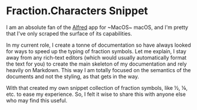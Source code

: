 # Fraction.Characters Snippet

I am an absolute fan of the [Alfred](https://duckduckgo.com) app for ~MacOS~ macOS, and I'm pretty that I've only scraped the surface of its capabilities.

In my current role, I create a tonne of documentation so have always looked for ways to speed up the typing of fraction symbols. Let me explain, I stay away from any rich-text editors (which would usually automatically format the text for you) to create the main skeleton of my documentation and rely heavily on Markdown. This way I am totally focused on the semantics of the documents and not the styling, as that gets in the way.

With that created my own snippet collection of fraction symbols, like ½, ⅛, etc. to ease my experience. So, I felt it wise to share this with anyone else who may find this useful.



